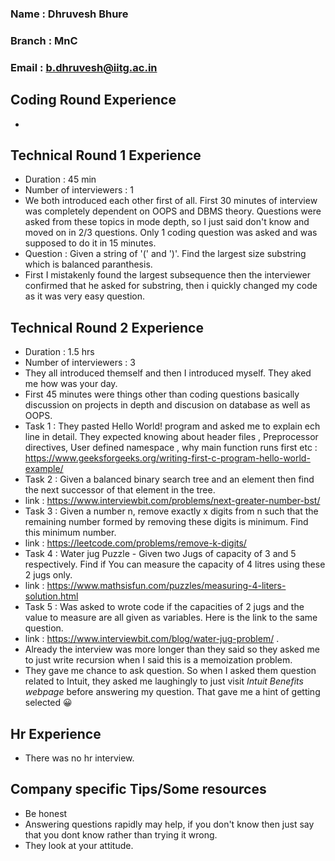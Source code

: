 ### Name : Dhruvesh Bhure 
### Branch : MnC
### Email : b.dhruvesh@iitg.ac.in

## Coding Round Experience
- 

## Technical Round 1 Experience
- Duration : 45 min
- Number of interviewers : 1
- We both introduced each other first of all. First 30 minutes of interview was completely dependent on OOPS and DBMS theory. Questions were asked from these topics in mode depth, so I just said don't know and moved on in 2/3 questions. Only 1 coding question was asked and was supposed to do it in 15 minutes.
- Question : Given a string of '(' and ')'. Find the largest size substring which is balanced paranthesis.
- First I mistakenly found the largest subsequence then the interviewer confirmed that he asked for substring, then i quickly changed my code as it was very easy question.

## Technical Round 2 Experience
- Duration : 1.5 hrs
- Number of interviewers : 3
- They all introduced themself and then I introduced myself. They aked me how was your day.
- First 45 minutes were things other than coding questions basically discussion on projects in depth and discusion on database as well as OOPS.
- Task 1 : They pasted Hello World! program and asked me to explain ech line in detail. They expected knowing about header files , Preprocessor directives, User defined namespace , why main function runs first etc : https://www.geeksforgeeks.org/writing-first-c-program-hello-world-example/
- Task 2 : Given a balanced binary search tree and an element then find the next successor of that element in the tree.
- link : https://www.interviewbit.com/problems/next-greater-number-bst/
- Task 3 : Given a number n, remove exactly x digits from n such that the remaining number formed by removing these digits is minimum. Find this minimum number.
- link : https://leetcode.com/problems/remove-k-digits/
- Task 4 : Water jug Puzzle - Given two Jugs of capacity of 3 and 5 respectively. Find if You can measure the capacity of 4 litres using these 2 jugs only.
- link : https://www.mathsisfun.com/puzzles/measuring-4-liters-solution.html
- Task 5 : Was asked to wrote code if the capacities of 2 jugs and the value to measure are all given as variables. Here is the link to the same question.
- link : https://www.interviewbit.com/blog/water-jug-problem/ . 
- Already the interview was more longer than they said so they asked me to just write recursion when I said this is a memoization problem.
- They gave me chance to ask question. So when I asked them question related to Intuit, they asked me laughingly to just visit *Intuit Benefits webpage* before answering my question. That gave me a hint of getting selected 😀

## Hr Experience
- There was no hr interview.

## Company specific Tips/Some resources
- Be honest 
- Answering questions rapidly may help, if you don't know then just say that you dont know rather than trying it wrong.
- They look at your attitude. 

